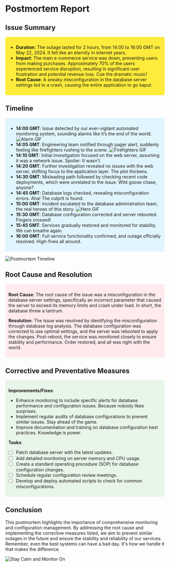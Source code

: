 # Postmortem Report

## Issue Summary

<div style="background-color: #ffeb3b; padding: 10px; border-radius: 5px;">

- **Duration**: The outage lasted for 2 hours, from 14:00 to 16:00 GMT on May 22, 2024. It felt like an eternity in internet years.
- **Impact**: The main e-commerce service was down, preventing users from making purchases. Approximately 70% of the users experienced service disruption, resulting in significant user frustration and potential revenue loss. Cue the dramatic music!
- **Root Cause**: A sneaky misconfiguration in the database server settings led to a crash, causing the entire application to go kaput.

</div>

## Timeline

<div style="background-color: #e1f5fe; padding: 10px; border-radius: 5px;">

- **14:00 GMT**: Issue detected by our ever-vigilant automated monitoring system, sounding alarms like it’s the end of the world.
![Alarm GIF](https://media.giphy.com/media/3o7aD2saalBwwftBIY/giphy.gif)
- **14:05 GMT**: Engineering team notified through pager alert, suddenly feeling like firefighters rushing to the scene.
![Firefighters GIF](https://media.giphy.com/media/3o6ZsSJO43oyVFZqWI/giphy.gif)
- **14:10 GMT**: Initial investigation focused on the web server, assuming it was a network issue. Spoiler: It wasn't.
- **14:20 GMT**: Further investigation revealed no issues with the web server, shifting focus to the application layer. The plot thickens.
- **14:30 GMT**: Misleading path followed by checking recent code deployments, which were unrelated to the issue. Wild goose chase, anyone?
- **14:45 GMT**: Database logs checked, revealing misconfiguration errors. Aha! The culprit is found.
- **15:00 GMT**: Incident escalated to the database administration team, the real heroes of this story.
![Hero GIF](https://media.giphy.com/media/3ohc1h1YG3WCr8O7sY/giphy.gif)
- **15:30 GMT**: Database configuration corrected and server rebooted. Fingers crossed!
- **15:45 GMT**: Services gradually restored and monitored for stability. We can breathe again.
- **16:00 GMT**: Full service functionality confirmed, and outage officially resolved. High-fives all around.

</div>

![Postmortem Timeline](https://via.placeholder.com/800x400?text=Postmortem+Timeline)

## Root Cause and Resolution

<div style="background-color: #ffebee; padding: 10px; border-radius: 5px;">

**Root Cause**: The root cause of the issue was a misconfiguration in the database server settings, specifically an incorrect parameter that caused the server to exceed its memory limits and crash under load. In short, the database threw a tantrum.

**Resolution**: The issue was resolved by identifying the misconfiguration through database log analysis. The database configuration was corrected to use optimal settings, and the server was rebooted to apply the changes. Post-reboot, the service was monitored closely to ensure stability and performance. Order restored, and all was right with the world.

</div>

## Corrective and Preventative Measures

<div style="background-color: #e8f5e9; padding: 10px; border-radius: 5px;">

**Improvements/Fixes**:
- Enhance monitoring to include specific alerts for database performance and configuration issues. Because nobody likes surprises.
- Implement regular audits of database configurations to prevent similar issues. Stay ahead of the game.
- Improve documentation and training on database configuration best practices. Knowledge is power.

**Tasks**:
- [ ] Patch database server with the latest updates.
- [ ] Add detailed monitoring on server memory and CPU usage.
- [ ] Create a standard operating procedure (SOP) for database configuration changes.
- [ ] Schedule regular configuration review meetings.
- [ ] Develop and deploy automated scripts to check for common misconfigurations.

</div>

## Conclusion

This postmortem highlights the importance of comprehensive monitoring and configuration management. By addressing the root cause and implementing the corrective measures listed, we aim to prevent similar outages in the future and ensure the stability and reliability of our services. Remember, even the best systems can have a bad day. It's how we handle it that makes the difference.

![Stay Calm and Monitor On](https://via.placeholder.com/800x400?text=Stay+Calm+and+Monitor+On)
